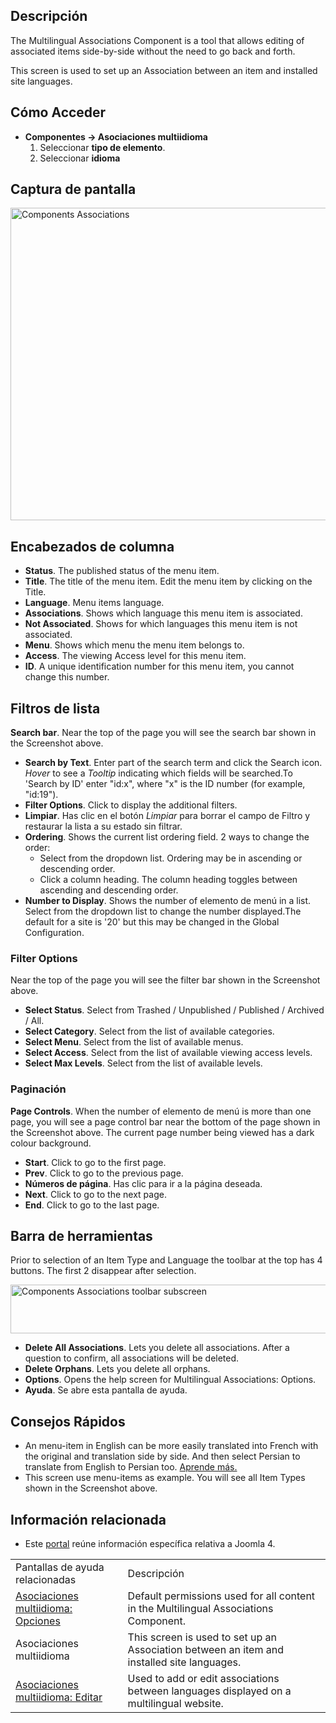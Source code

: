 <!-- Filename: Help4.x:Multilingual_Associations / Display title: Asociaciones multiidioma -->

## Descripción

The Multilingual Associations Component is a tool that allows editing of
associated items side-by-side without the need to go back and forth.

This screen is used to set up an Association between an item and
installed site languages.

## Cómo Acceder

- **Componentes → Asociaciones multiidioma**
  1.  Seleccionar **tipo de elemento**.
  2.  Seleccionar **idioma**

## Captura de pantalla

<img
src="https://docs.joomla.org/images/thumb/c/c1/Help-4x-Components-Associations-es.png/800px-Help-4x-Components-Associations-es.png"
decoding="async"
srcset="https://docs.joomla.org/images/thumb/c/c1/Help-4x-Components-Associations-es.png/1200px-Help-4x-Components-Associations-es.png 1.5x, https://docs.joomla.org/images/thumb/c/c1/Help-4x-Components-Associations-es.png/1600px-Help-4x-Components-Associations-es.png 2x"
data-file-width="2720" data-file-height="1700" width="800" height="500"
alt="Components Associations" />

## Encabezados de columna

- **Status**. The published status of the menu item.
- **Title**. The title of the menu item. Edit the menu item by clicking
  on the Title.
- **Language**. Menu items language.
- **Associations**. Shows which language this menu item is associated.
- **Not Associated**. Shows for which languages this menu item is not
  associated.
- **Menu**. Shows which menu the menu item belongs to.
- **Access**. The viewing Access level  for this menu item.
- **ID**. A unique identification number for this menu item, you cannot
  change this number.

## Filtros de lista

**Search bar**. Near the top of the page you will see the search bar
shown in the Screenshot above.

- **Search by Text**. Enter part of the search term and click the Search
  icon. *Hover* to see a *Tooltip* indicating which fields will be
  searched.To 'Search by ID' enter "id:x", where "x" is the ID number
  (for example, "id:19").
- **Filter Options**. Click to display the additional filters.
- **Limpiar**. Has clic en el botón *Limpiar* para borrar el campo de
  Filtro y restaurar la lista a su estado sin filtrar.
- **Ordering**. Shows the current list ordering field. 2 ways to change
  the order:
  - Select from the dropdown list. Ordering may be in ascending or
    descending order.
  - Click a column heading. The column heading toggles between ascending
    and descending order.
- **Number to Display**. Shows the number of elemento de menú in a list.
  Select from the dropdown list to change the number displayed.The
  default for a site is '20' but this may be changed in the Global Configuration.

### Filter Options

Near the top of the page you will see the filter bar shown in the
Screenshot above.

- **Select Status**. Select from Trashed / Unpublished / Published /
  Archived / All.
- **Select Category**. Select from the list of available categories.
- **Select Menu**. Select from the list of available menus.
- **Select Access**. Select from the list of available viewing access
  levels.
- **Select Max Levels**. Select from the list of available levels.

### Paginación

**Page Controls**. When the number of elemento de menú is more than one
page, you will see a page control bar near the bottom of the page shown
in the Screenshot above. The current page number being
viewed has a dark colour background.

- **Start**. Click to go to the first page.
- **Prev**. Click to go to the previous page.
- **Números de página**. Has clic para ir a la página deseada.
- **Next**. Click to go to the next page.
- **End**. Click to go to the last page.

## Barra de herramientas

Prior to selection of an Item Type and Language the toolbar at the top
has 4 buttons. The first 2 disappear after selection.

<img
src="https://docs.joomla.org/images/thumb/7/7e/Help-4x-Components-Associations-toolbar-subscreen-es.png/800px-Help-4x-Components-Associations-toolbar-subscreen-es.png"
decoding="async"
srcset="https://docs.joomla.org/images/thumb/7/7e/Help-4x-Components-Associations-toolbar-subscreen-es.png/1200px-Help-4x-Components-Associations-toolbar-subscreen-es.png 1.5x, https://docs.joomla.org/images/thumb/7/7e/Help-4x-Components-Associations-toolbar-subscreen-es.png/1600px-Help-4x-Components-Associations-toolbar-subscreen-es.png 2x"
data-file-width="2769" data-file-height="270" width="800" height="78"
alt="Components Associations toolbar subscreen" />

- **Delete All Associations**. Lets you delete all associations. After a
  question to confirm, all associations will be deleted.
- **Delete Orphans**. Lets you delete all orphans.
- **Options**. Opens the help screen for Multilingual Associations: Options.
- **Ayuda**. Se abre esta pantalla de ayuda.

## Consejos Rápidos

- An menu-item in English can be more easily translated into French with
  the original and translation side by side. And then select Persian to
  translate from English to Persian too. [Aprende
  más.](https://docs.joomla.org/Help4.x:Multilingual_Associations:_Edit/es "Help4.x:Multilingual Associations: Edit/es")
- This screen use menu-items as example. You will see all Item Types
  shown in the Screenshot above.

## Información relacionada

- Este
  [portal](https://docs.joomla.org/Portal:Joomla_4/es "Portal:Joomla 4/es")
  reúne información específica relativa a Joomla 4.

|                                                                                                                                                             |                                                                                            |
|-------------------------------------------------------------------------------------------------------------------------------------------------------------|--------------------------------------------------------------------------------------------|
| Pantallas de ayuda relacionadas                                                                                                                             | Descripción                                                                                |
| [Asociaciones multiidioma: Opciones](https://docs.joomla.org/Help4.x:Multilingual_Associations:_Options/es "Help4.x:Multilingual Associations: Options/es") | Default permissions used for all content in the Multilingual Associations Component.       |
| <span class="mw-selflink selflink">Asociaciones multiidioma</span>                                                                                          | This screen is used to set up an Association between an item and installed site languages. |
| [Asociaciones multiidioma: Editar](https://docs.joomla.org/Help4.x:Multilingual_Associations:_Edit/es "Help4.x:Multilingual Associations: Edit/es")         | Used to add or edit associations between languages displayed on a multilingual website.    |
